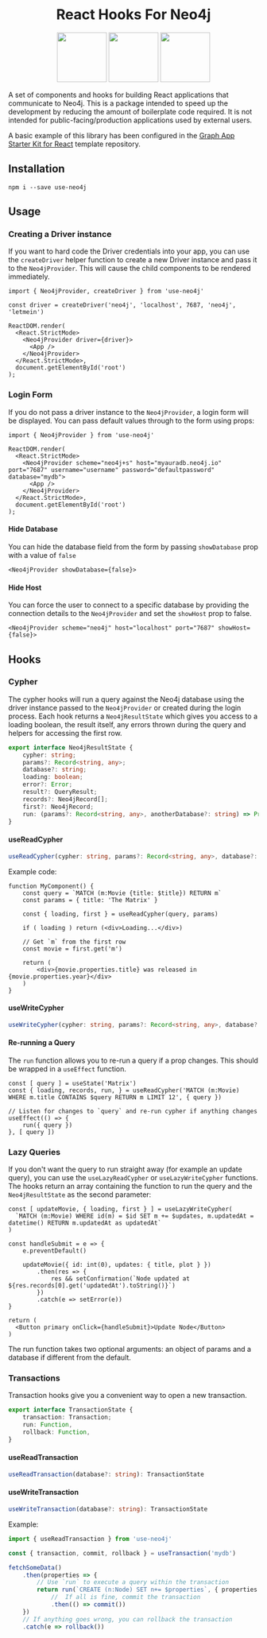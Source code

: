 <div style="text-align:center">
<h1>React Hooks For Neo4j</h1>

<img src="https://raw.githubusercontent.com/adam-cowley/use-neo4j/main/img/react.png" height="100">
<img src="https://raw.githubusercontent.com/adam-cowley/use-neo4j/main/img/arrow.svg" height="100">
<img src="https://raw.githubusercontent.com/adam-cowley/use-neo4j/main/img/neo4j.png" height="100">
</div>

A set of components and hooks for building React applications that communicate to Neo4j.  This is a package intended to speed up the development by reducing the amount of boilerplate code required. It is not intended for public-facing/production applications used by external users.

A basic example of this library has been configured in the [Graph App Starter Kit for React](https://github.com/adam-cowley/graphapp-starter-react) template repository.


## Installation

```
npm i --save use-neo4j
```


## Usage

### Creating a Driver instance

If you want to hard code the Driver credentials into your app, you can use the `createDriver` helper function to create a new Driver instance and pass it to the `Neo4jProvider`.  This will cause the child components to be rendered immediately.

```tsx
import { Neo4jProvider, createDriver } from 'use-neo4j'

const driver = createDriver('neo4j', 'localhost', 7687, 'neo4j', 'letmein')

ReactDOM.render(
  <React.StrictMode>
    <Neo4jProvider driver={driver}>
      <App />
    </Neo4jProvider>
  </React.StrictMode>,
  document.getElementById('root')
);
```

### Login Form

If you do not pass a driver instance to the `Neo4jProvider`, a login form will be displayed.  You can pass default values through to the form using props:

```tsx
import { Neo4jProvider } from 'use-neo4j'

ReactDOM.render(
  <React.StrictMode>
    <Neo4jProvider scheme="neo4j+s" host="myauradb.neo4j.io" port="7687" username="username" password="defaultpassword" database="mydb">
      <App />
    </Neo4jProvider>
  </React.StrictMode>,
  document.getElementById('root')
);
```

#### Hide Database

You can hide the database field from the form by passing `showDatabase` prop with a value of `false`

```tsx
<Neo4jProvider showDatabase={false}>
```

#### Hide Host

You can force the user to connect to a specific database by providing the connection details to the `Neo4jProvider` and set the `showHost` prop to false.

```tsx
<Neo4jProvider scheme="neo4j" host="localhost" port="7687" showHost={false}>
```

## Hooks

### Cypher

The cypher hooks will run a query against the Neo4j database using the driver instance passed to the `Neo4jProvider` or created during the login process.  Each hook returns a `Neo4jResultState` which gives you access to a loading boolean, the result itself, any errors thrown during the query and helpers for accessing the first row.

```ts
export interface Neo4jResultState {
    cypher: string;
    params?: Record<string, any>;
    database?: string;
    loading: boolean;
    error?: Error;
    result?: QueryResult;
    records?: Neo4jRecord[];
    first?: Neo4jRecord;
    run: (params?: Record<string, any>, anotherDatabase?: string) => Promise<void | QueryResult>;
}
```


#### useReadCypher

```ts
useReadCypher(cypher: string, params?: Record<string, any>, database?: string): Neo4jResultState
```

Example code:

```tsx
function MyComponent() {
    const query = `MATCH (m:Movie {title: $title}) RETURN m`
    const params = { title: 'The Matrix' }

    const { loading, first } = useReadCypher(query, params)

    if ( loading ) return (<div>Loading...</div>)

    // Get `m` from the first row
    const movie = first.get('m')

    return (
        <div>{movie.properties.title} was released in {movie.properties.year}</div>
    )
}
```

#### useWriteCypher

```ts
useWriteCypher(cypher: string, params?: Record<string, any>, database?: string): Neo4jResultState
```

#### Re-running a Query

The `run` function allows you to re-run a query if a prop changes.  This should be wrapped in a `useEffect` function.

```tsx
const [ query ] = useState('Matrix')
const { loading, records, run, } = useReadCypher('MATCH (m:Movie) WHERE m.title CONTAINS $query RETURN m LIMIT 12', { query })

// Listen for changes to `query` and re-run cypher if anything changes
useEffect(() => {
    run({ query })
}, [ query ])
```

### Lazy Queries

If you don't want the query to run straight away (for example an update query), you can use the `useLazyReadCypher` or `useLazyWriteCypher` functions.  The hooks return an array containing the function to run the query and the `Neo4jResultState` as the second parameter:

```tsx
const [ updateMovie, { loading, first } ] = useLazyWriteCypher(
  `MATCH (m:Movie) WHERE id(m) = $id SET m += $updates, m.updatedAt = datetime() RETURN m.updatedAt as updatedAt`
)

const handleSubmit = e => {
    e.preventDefault()

    updateMovie({ id: int(0), updates: { title, plot } })
        .then(res => {
            res && setConfirmation(`Node updated at ${res.records[0].get('updatedAt').toString()}`)
        })
        .catch(e => setError(e))
}

return (
  <Button primary onClick={handleSubmit}>Update Node</Button>
)
```

The run function takes two optional arguments: an object of params and a database if different from the default.


### Transactions

Transaction hooks give you a convenient way to open a new transaction.

```ts
export interface TransactionState {
    transaction: Transaction;
    run: Function,
    rollback: Function,
}
```

#### useReadTransaction

```ts
useReadTransaction(database?: string): TransactionState
```

#### useWriteTransaction
```ts
useWriteTransaction(database?: string): TransactionState
```

Example:

```ts
import { useReadTransaction } from 'use-neo4j'

const { transaction, commit, rollback } = useTransaction('mydb')

fetchSomeData()
    .then(properties => {
        // Use `run` to execute a query within the transaction
        return run(`CREATE (n:Node) SET n+= $properties`, { properties })
            //  If all is fine, commit the transaction
            .then(() => commit())
    })
    // If anything goes wrong, you can rollback the transaction
    .catch(e => rollback())
```

